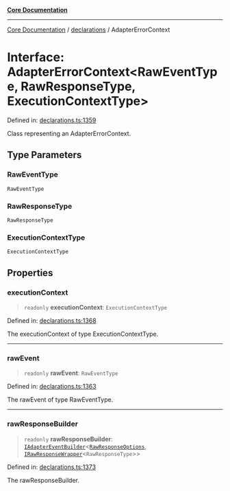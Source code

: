 [**Core Documentation**](../../README.md)

***

[Core Documentation](../../README.md) / [declarations](../README.md) / AdapterErrorContext

# Interface: AdapterErrorContext\<RawEventType, RawResponseType, ExecutionContextType\>

Defined in: [declarations.ts:1359](https://github.com/stonemjs/core/blob/85781fe5b87769612839dd6b850ba45186d357fa/src/declarations.ts#L1359)

Class representing an AdapterErrorContext.

## Type Parameters

### RawEventType

`RawEventType`

### RawResponseType

`RawResponseType`

### ExecutionContextType

`ExecutionContextType`

## Properties

### executionContext

> `readonly` **executionContext**: `ExecutionContextType`

Defined in: [declarations.ts:1368](https://github.com/stonemjs/core/blob/85781fe5b87769612839dd6b850ba45186d357fa/src/declarations.ts#L1368)

The executionContext of type ExecutionContextType.

***

### rawEvent

> `readonly` **rawEvent**: `RawEventType`

Defined in: [declarations.ts:1363](https://github.com/stonemjs/core/blob/85781fe5b87769612839dd6b850ba45186d357fa/src/declarations.ts#L1363)

The rawEvent of type RawEventType.

***

### rawResponseBuilder

> `readonly` **rawResponseBuilder**: [`IAdapterEventBuilder`](IAdapterEventBuilder.md)\<[`RawResponseOptions`](RawResponseOptions.md), [`IRawResponseWrapper`](IRawResponseWrapper.md)\<`RawResponseType`\>\>

Defined in: [declarations.ts:1373](https://github.com/stonemjs/core/blob/85781fe5b87769612839dd6b850ba45186d357fa/src/declarations.ts#L1373)

The rawResponseBuilder.
